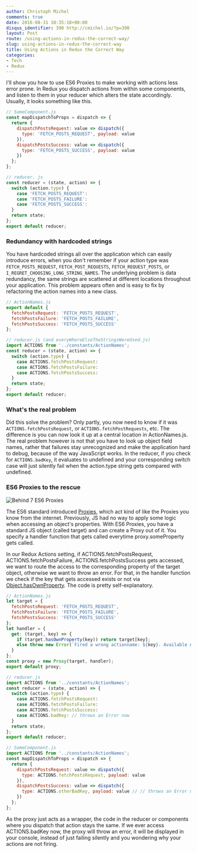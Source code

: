 ```yaml
---
author: Christoph Michel
comments: true
date: 2016-08-31 10:35:18+00:00
disqus_identifier: 390 http://cmichel.io/?p=390
layout: Post
route: /using-actions-in-redux-the-correct-way/
slug: using-actions-in-redux-the-correct-way
title: Using Actions in Redux the Correct Way
categories:
- Tech
- Redux
---
```


I'll show you how to use ES6 Proxies to make working with actions less error prone.
In Redux you dispatch actions from within some components, and listen to them in your reducer which alters the state accordingly. Usually, it looks something like this.
```javascript
// SomeComponent.js
const mapDispatchToProps = dispatch => {
  return {
    dispatchPostsRequest: value => dispatch({
      type: 'FETCH_POSTS_REQUEST', payload: value
    }),
    dispatchPostsSuccess: value => dispatch({
      type: 'FETCH_POSTS_SUCCESS', payload: value
    })
  };
};

// reducer. js
const reducer = (state, action) => {
  switch (action.type) {
    case 'FETCH_POSTS_REQUEST':
    case 'FETCH_POSTS_FAILURE':
    case 'FETCH_POSTS_SUCCESS':
  }
  return state;
};
export default reducer;
```

### Redundancy with hardcoded strings
You have hardcoded strings all over the application which can easily introduce errors, when you don't remember if your action type was `FETCH_POSTS_REQUEST`, `FETCH_POST_REQUESTS`, `FETCH_REQUEST_POSTS`, or `I_REGRET_CHOOSING_LONG_STRING_NAMES`. The underlying problem is data redundancy, the same strings are scattered at different locations throughout your application. This problem appears often and is easy to fix by refactoring the action names into a new class.
```javascript
// ActionNames.js
export default {
  fetchPostsRequest: 'FETCH_POSTS_REQUEST',
  fetchPostsFailure: 'FETCH_POSTS_FAILURE',
  fetchPostsSuccess: 'FETCH_POSTS_SUCCESS'
};

// reducer.js (and everyWhereElseTheStringsWereUsed.js)
import ACTIONS from '../constants/ActionNames';
const reducer = (state, action) => {
  switch (action.type) {
    case ACTIONS.fetchPostsRequest:
    case ACTIONS.fetchPostsFailure:
    case ACTIONS.fetchPostsSuccess:
  }
  return state;
};
export default reducer;
```

### What's the real problem
Did this solve the problem? Only partly, you now need to know if it was `ACTIONS.fetchPostsRequest`, or `ACTIONS.fetchPostRequests`, etc.
The difference is you can now look it up at a central location in ActionNames.js. The real problem however is not that you have to look up object field names, rather that failures stay unrecognized and make the application hard to debug, because of the way JavaScript works.
In the reducer, if you check for `ACTIONS.badKey`, it evaluates to undefined and your corresponding switch case will just silently fail when the action.type string gets compared with undefined.

### ES6 Proxies to the rescue
![Behind 7 ES6 Proxies](https://i0.kym-cdn.com/entries/icons/original/000/001/461/Good_Luck_I_m_Behind_7_Proxies.jpg)

The ES6 standard introduced [Proxies](https://developer.mozilla.org/de/docs/Web/JavaScript/Reference/Global_Objects/Proxy), which act kind of like the Proxies you know from the internet. Previously, JS had no way to apply some logic when accessing an object's properties. With ES6 Proxies, you have a standard JS object (called target) and can create a Proxy out of it. You specify a handler function that gets called everytime proxy.someProperty gets called.

In our Redux Actions setting, if ACTIONS.fetchPostsRequest, ACTIONS.fetchPostsFailure, ACTIONS.fetchPostsSuccess gets accessed, we want to route the access to the corresponding property of the target object, otherwise we want to throw an error. For that, in the handler function we check if the key that gets accessed exists or not via [Object.hasOwnProperty](https://developer.mozilla.org/de/docs/Web/JavaScript/Reference/Global_Objects/Object/hasOwnProperty). The code is pretty self-explanatory.
```javascript
// ActionNames.js
let target = {
  fetchPostsRequest: 'FETCH_POSTS_REQUEST',
  fetchPostsFailure: 'FETCH_POSTS_FAILURE',
  fetchPostsSuccess: 'FETCH_POSTS_SUCCESS'
};
let handler = {
  get: (target, key) => {
    if (target.hasOwnProperty(key)) return target[key];
    else throw new Error(`Fired a wrong actionname: ${key}. Available Actions: ${Object.keys(target)}`);
  }
};
const proxy = new Proxy(target, handler);
export default proxy;

// reducer.js
import ACTIONS from '../constants/ActionNames';
const reducer = (state, action) => {
  switch (action.type) {
    case ACTIONS.fetchPostsRequest:
    case ACTIONS.fetchPostsFailure:
    case ACTIONS.fetchPostsSuccess:
    case ACTIONS.badKey: // throws an Error now
  }
  return state;
};
export default reducer;

// SomeComponent.js
import ACTIONS from '../constants/ActionNames';
const mapDispatchToProps = dispatch => {
  return {
    dispatchPostsRequest: value => dispatch({
      type: ACTIONS.fetchPostsRequest, payload: value
    }),
    dispatchPostsSuccess: value => dispatch({
      type: ACTIONS.otherBadKey, payload: value // // throws an Error now
    })
  };
};
```

As the proxy just acts as a wrapper, the code in the reducer or components where you dispatch that action stays the same. If we ever access ACTIONS.badKey now, the proxy will throw an error, it will be displayed in your console, instead of just failing silently and you wondering why your actions are not firing.
